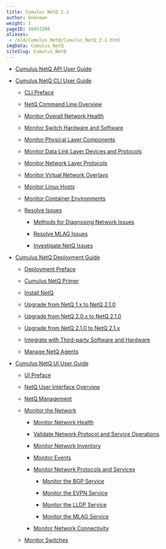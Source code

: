 ```yaml
---
title: Cumulus NetQ 2.1
author: Unknown
weight: 1
pageID: 10457200
aliases:
 - /old/Cumulus_NetQ/Cumulus_NetQ_2.1.html
imgData: Cumulus_NetQ
siteSlug: Cumulus_NetQ
---
```

  - [Cumulus NetQ API User
    Guide](/old/Cumulus_NetQ/Cumulus_NetQ_API_User_Guide.html)

  - [Cumulus NetQ CLI User
    Guide](/old/Cumulus_NetQ/Cumulus_NetQ_CLI_User_Guide.html)
    
      - [CLI Preface](/old/Cumulus_NetQ/CLI_Preface.html)
    
      - [NetQ Command Line
        Overview](/old/Cumulus_NetQ/NetQ_Command_Line_Overview.html)
    
      - [Monitor Overall Network
        Health](/old/Cumulus_NetQ/Monitor_Overall_Network_Health.html)
    
      - [Monitor Switch Hardware and
        Software](/old/Cumulus_NetQ/Monitor_Switch_Hardware_and_Software.html)
    
      - [Monitor Physical Layer
        Components](/old/Cumulus_NetQ/Monitor_Physical_Layer_Components.html)
    
      - [Monitor Data Link Layer Devices and
        Protocols](/old/Cumulus_NetQ/Monitor_Data_Link_Layer_Devices_and_Protocols.html)
    
      - [Monitor Network Layer
        Protocols](/old/Cumulus_NetQ/Monitor_Network_Layer_Protocols.html)
    
      - [Monitor Virtual Network
        Overlays](/old/Cumulus_NetQ/Monitor_Virtual_Network_Overlays.html)
    
      - [Monitor Linux
        Hosts](/old/Cumulus_NetQ/Monitor_Linux_Hosts.html)
    
      - [Monitor Container
        Environments](/old/Cumulus_NetQ/Monitor_Container_Environments.html)
    
      - [Resolve Issues](/old/Cumulus_NetQ/Resolve_Issues.html)
        
          - [Methods for Diagnosing Network
            Issues](/old/Cumulus_NetQ/Methods_for_Diagnosing_Network_Issues.html)
        
          - [Resolve MLAG
            Issues](/old/Cumulus_NetQ/Resolve_MLAG_Issues.html)
        
          - [Investigate NetQ
            Issues](/old/Cumulus_NetQ/Investigate_NetQ_Issues.html)

  - [Cumulus NetQ Deployment
    Guide](/old/Cumulus_NetQ/Cumulus_NetQ_Deployment_Guide.html)
    
      - [Deployment Preface](/old/Cumulus_NetQ/Deployment_Preface.html)
    
      - [Cumulus NetQ
        Primer](/old/Cumulus_NetQ/Cumulus_NetQ_Primer.html)
    
      - [Install NetQ](/old/Cumulus_NetQ/Install_NetQ.html)
    
      - [Upgrade from NetQ 1.x to NetQ
        2.1.0](/old/Cumulus_NetQ/Upgrade_from_NetQ_1.x_to_NetQ_2.1.0.html)
    
      - [Upgrade from NetQ 2.0.x to NetQ
        2.1.0](/old/Cumulus_NetQ/Upgrade_from_NetQ_2.0.x_to_NetQ_2.1.0.html)
    
      - [Upgrade from NetQ 2.1.0 to NetQ
        2.1.x](/old/Cumulus_NetQ/Upgrade_from_NetQ_2.1.0_to_NetQ_2.1.x.html)
    
      - [Integrate with Third-party Software and
        Hardware](/old/Cumulus_NetQ/Integrate_with_Third-party_Software_and_Hardware.html)
    
      - [Manage NetQ Agents](/old/Cumulus_NetQ/Manage_NetQ_Agents.html)

  - [Cumulus NetQ UI User
    Guide](/old/Cumulus_NetQ/Cumulus_NetQ_UI_User_Guide.html)
    
      - [UI Preface](/old/Cumulus_NetQ/UI_Preface.html)
    
      - [NetQ User Interface
        Overview](/old/Cumulus_NetQ/NetQ_User_Interface_Overview.html)
    
      - [NetQ Management](/old/Cumulus_NetQ/NetQ_Management.html)
    
      - [Monitor the
        Network](/old/Cumulus_NetQ/Monitor_the_Network.html)
        
          - [Monitor Network
            Health](/old/Cumulus_NetQ/Monitor_Network_Health.html)
        
          - [Validate Network Protocol and Service
            Operations](/old/Cumulus_NetQ/Validate_Network_Protocol_and_Service_Operations.html)
        
          - [Monitor Network
            Inventory](/old/Cumulus_NetQ/Monitor_Network_Inventory.html)
        
          - [Monitor Events](/old/Cumulus_NetQ/Monitor_Events.html)
        
          - [Monitor Network Protocols and
            Services](/old/Cumulus_NetQ/Monitor_Network_Protocols_and_Services.html)
            
              - [Monitor the BGP
                Service](/old/Cumulus_NetQ/Monitor_the_BGP_Service.html)
            
              - [Monitor the EVPN
                Service](/old/Cumulus_NetQ/Monitor_the_EVPN_Service.html)
            
              - [Monitor the LLDP
                Service](/old/Cumulus_NetQ/Monitor_the_LLDP_Service.html)
            
              - [Monitor the MLAG
                Service](/old/Cumulus_NetQ/Monitor_the_MLAG_Service.html)
        
          - [Monitor Network
            Connectivity](/old/Cumulus_NetQ/Monitor_Network_Connectivity.html)
    
      - [Monitor Switches](/old/Cumulus_NetQ/Monitor_Switches.html)
